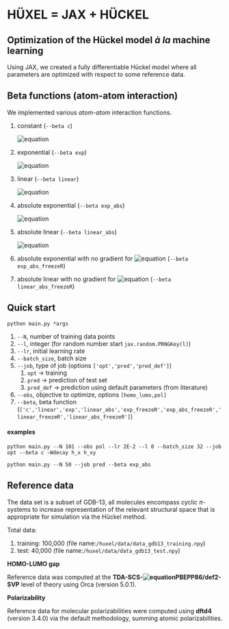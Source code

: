 # HÜXEL =  JAX + HÜCKEL

## Optimization of the Hückel model *à la* machine learning

Using JAX, we created a fully differentiable Hückel model where all parameters are optimized with respect to some reference data.

## Beta functions (atom-atom interaction)

We implemented various *atom-atom* interaction functions.

1. constant (`--beta c`)

   ![equation](https://latex.codecogs.com/svg.image?\beta_{\ell,k}&space;=&space;\beta^{0}_{\ell,k})

2. exponential (`--beta exp`)

   ![equation](https://latex.codecogs.com/svg.image?\beta_{\ell,k}^{exp}&space;=&space;-\beta^{0}_{\ell,k}\exp^{-\Delta&space;R_{\ell,k}/y_{\ell,k}})

4. linear (`--beta linear`)

   ![equation](https://latex.codecogs.com/svg.image?\beta_{\ell,k}^{exp}&space;=&space;-\beta^{0}_{\ell,k}\left&space;(&space;1-&space;y_{\ell,k}^{-1}\Delta&space;R_{\ell,k}&space;\right&space;))

5. absolute exponential (`--beta exp_abs`)

   ![equation](https://latex.codecogs.com/svg.image?\beta_{\ell,k}^{exp}&space;=&space;-\beta^{0}_{\ell,k}\exp^{-\left|R_{\ell,k}-&space;R^{0}_{\ell,k}\right|/y_{\ell,k}&space;})

5. absolute linear (`--beta linear_abs`)

   ![equation](https://latex.codecogs.com/svg.image?\beta_{\ell,k}^{exp}&space;=&space;-\beta^{0}_{\ell,k}\left&space;(&space;1-&space;y_{\ell,k}^{-1}\left|R_{\ell,k}-&space;R^{0}_{\ell,k}\right|&space;\right&space;))

6. absolute exponential with no gradient for ![equation](https://latex.codecogs.com/svg.image?R^{0}_{\ell,k}) (`--beta exp_abs_freezeR`)

7. absolute linear with no gradient for ![equation](https://latex.codecogs.com/svg.image?R^{0}_{\ell,k}) (`--beta linear_abs_freezeR`)




## Quick start

`python main.py *args`

1. `--N`, number of training data points
2. `--l`, integer (for random number start `jax.random.PRNGKey(l)`)
3. `--lr`,  initial learning rate
4. `--batch_size`, batch size
5. `--job`, type of job (options `['opt','pred','pred_def']`)
   1. `opt` -> training
   2. `pred` -> prediction of test set
   3. `pred_def` -> prediction using default parameters (from literature)
6. `--obs`, objective to optimize, options `[homo_lumo,pol]`
7. `--beta`, beta function (`['c','linear','exp','linear_abs','exp_freezeR','exp_abs_freezeR','linear_freezeR','linear_abs_freezeR']`)

#### examples

```
python main.py --N 101 --obs pol --lr 2E-2 --l 0 --batch_size 32 --job opt --beta c -Wdecay h_x h_xy 

python main.py --N 50 --job pred --beta exp_abs 
```

## Reference data

The data set is a subset of GDB-13, all molecules encompass cyclic $\pi$-systems to increase representation of the relevant structural space that is appropriate for simulation via the Hückel method.

Total data:

1. training: 100,000  (file name:`/huxel/data/data_gdb13_training.npy`)
2. test: 40,000 (file name:`/huxel/data/data_gdb13_test.npy`)

**HOMO-LUMO gap**

Reference data was computed at the **TDA-SCS-![equation](https://latex.codecogs.com/svg.image?\omega)PBEPP86/def2-SVP** level of theory using Orca (version 5.0.1).

**Polarizability**

Reference data for molecular polarizabilities were computed using **dftd4** (version 3.4.0) via the default methodology, summing atomic polarizabilities.

<!-- ## Requirements
- JAX
```
pip install --upgrade pip
pip install --upgrade "jax[cpu]"
```
- FLAX 
```
pip install flax
```
- OPTAX (only for the optax branch)
```
pip install optax
``` -->

